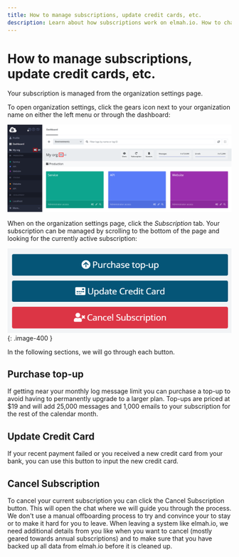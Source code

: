 ```yaml
---
title: How to manage subscriptions, update credit cards, etc.
description: Learn about how subscriptions work on elmah.io. How to change plan, update credit card, purchase top-up, cancel the subscription, and more.
---
```


# How to manage subscriptions, update credit cards, etc.

Your subscription is managed from the organization settings page.

To open organization settings, click the gears icon next to your organization name on either the left menu or through the dashboard:

![Organization settings](images/organization-settings-v2.png)

When on the organization settings page, click the _Subscription_ tab. Your subscription can be managed by scrolling to the bottom of the page and looking for the currently active subscription:

![Manage subscription](images/manage-subscription.png){: .image-400 }

In the following sections, we will go through each button.

## Purchase top-up

If getting near your monthly log message limit you can purchase a top-up to avoid having to permanently upgrade to a larger plan. Top-ups are priced at $19 and will add 25,000 messages and 1,000 emails to your subscription for the rest of the calendar month.

## Update Credit Card

If your recent payment failed or you received a new credit card from your bank, you can use this button to input the new credit card.

## Cancel Subscription

To cancel your current subscription you can click the Cancel Subscription button. This will open the chat where we will guide you through the process. We don't use a manual offboarding process to try and convince your to stay or to make it hard for you to leave. When leaving a system like elmah.io, we need additional details from you like when you want to cancel (mostly geared towards annual subscriptions) and to make sure that you have backed up all data from elmah.io before it is cleaned up.
